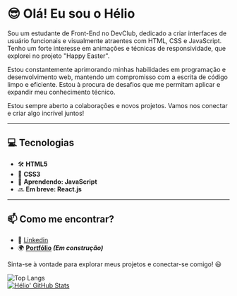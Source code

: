 # :sunglasses: Olá! Eu sou o Hélio

Sou um estudante de Front-End no DevClub, dedicado a criar interfaces de usuário funcionais e visualmente atraentes com HTML, CSS e JavaScript. Tenho um forte interesse em animações e técnicas de responsividade, que explorei no projeto "Happy Easter".

Estou constantemente aprimorando minhas habilidades em programação e desenvolvimento web, mantendo um compromisso com a escrita de código limpo e eficiente. Estou à procura de desafios que me permitam aplicar e expandir meu conhecimento técnico.

Estou sempre aberto a colaborações e novos projetos. Vamos nos conectar e criar algo incrível juntos!

---

## 💻 Tecnologias

  - 🛠️ **HTML5**
  - 🎨 **CSS3**
  - 📌 **Aprendendo: JavaScript**
  - 🔜 **Em breve: React.js**

---

## 📫 Como me encontrar?

- 💼 [Linkedin](https://www.linkedin.com/in/helio-borges-ferreira-fonseca/)
- 🌍 **[Portfólio](#) _(Em construção)_**

Sinta-se à vontade para explorar meus projetos e conectar-se comigo! 😃

![Top Langs](https://github-readme-stats.vercel.app/api/top-langs/?username=helioborges164&layout=compact&show_icons=true&theme=tokyonight)
<br>
[![Hélio' GitHub Stats](https://github-readme-stats.vercel.app/api?username=helioborges164&show_icons=true&theme=tokyonight)](https://github.com/anuraghazra/github-readme-stats)

